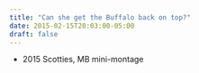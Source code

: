 ```yaml
---
title: "Can she get the Buffalo back on top?"
date: 2015-02-15T20:03:00-05:00
draft: false
---
```

- 2015 Scotties, MB mini-montage